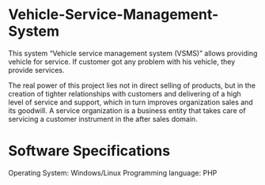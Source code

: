 # Vehicle-Service-Management-System
This system “Vehicle service management system (VSMS)” allows providing vehicle for service. If customer got any problem with his vehicle, they provide services.


The real power of this project lies not in direct selling of products, but in the creation of tighter relationships with customers and delivering of a high level of service and support, which in turn improves organization sales and its goodwill. A service organization is a business entity that takes care of servicing a customer instrument in the after sales domain.

# Software Specifications
Operating System: Windows/Linux
Programming language: PHP
